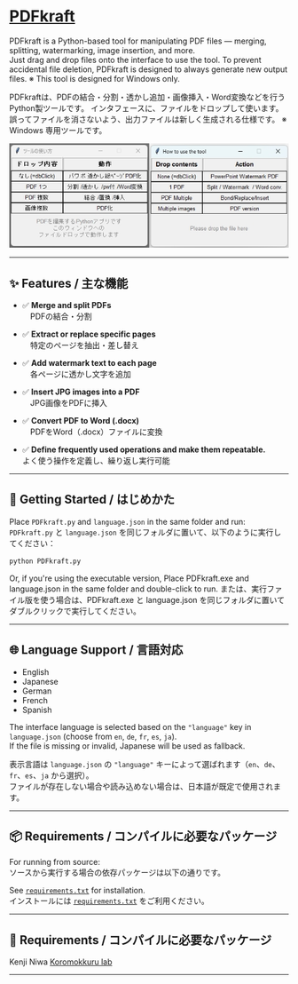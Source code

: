 # [PDFkraft](https://github.com/niwakenji/PDFkraft/releases/tag/v1.0.0)
PDFkraft is a Python-based tool for manipulating PDF files — merging, splitting, watermarking, image insertion, and more.  
Just drag and drop files onto the interface to use the tool.
To prevent accidental file deletion, PDFkraft is designed to always generate new output files.  ※ This tool is designed for Windows only.

PDFkraftは、PDFの結合・分割・透かし追加・画像挿入・Word変換などを行うPython製ツールです。
インタフェースに、ファイルをドロップして使います。
誤ってファイルを消さないよう、出力ファイルは新しく生成される仕様です。
※ Windows 専用ツールです。  


![PDFkraft GUI](overview.jpg)

---

## ✨ Features / 主な機能

- ✅ **Merge and split PDFs**  
　PDFの結合・分割

- ✅ **Extract or replace specific pages**  
　特定のページを抽出・差し替え

- ✅ **Add watermark text to each page**  
　各ページに透かし文字を追加

- ✅ **Insert JPG images into a PDF**  
　JPG画像をPDFに挿入

- ✅ **Convert PDF to Word (.docx)**  
　PDFをWord（.docx）ファイルに変換

- ✅ **Define frequently used operations and make them repeatable.**  
  よく使う操作を定義し、繰り返し実行可能

---

## 🚀 Getting Started / はじめかた

Place `PDFkraft.py` and `language.json` in the same folder and run:  
`PDFkraft.py` と `language.json` を同じフォルダに置いて、以下のように実行してください：

```bash
python PDFkraft.py
```

Or, if you're using the executable version, Place PDFkraft.exe and language.json in the same folder and double-click to run.
または、実行ファイル版を使う場合は、PDFkraft.exe と language.json を同じフォルダに置いてダブルクリックで実行してください。  


---

## 🌐 Language Support / 言語対応

- English
- Japanese
- German
- French
- Spanish

The interface language is selected based on the `"language"` key in `language.json` (choose from `en`, `de`, `fr`, `es`, `ja`).  
If the file is missing or invalid, Japanese will be used as fallback.

表示言語は `language.json` の `"language"` キーによって選ばれます（`en`、`de`、`fr`、`es`、`ja` から選択）。  
ファイルが存在しない場合や読み込めない場合は、日本語が既定で使用されます。

---

## 📦 Requirements / コンパイルに必要なパッケージ

For running from source:  
ソースから実行する場合の依存パッケージは以下の通りです。

See [`requirements.txt`](./requirements.txt) for installation.  
インストールには [`requirements.txt`](./requirements.txt) をご利用ください。


---

## 👤 Requirements / コンパイルに必要なパッケージ

Kenji Niwa
[Koromokkuru lab](http://netyama.sakura.ne.jp/db/db.cgi?folder=kuruma)

---
